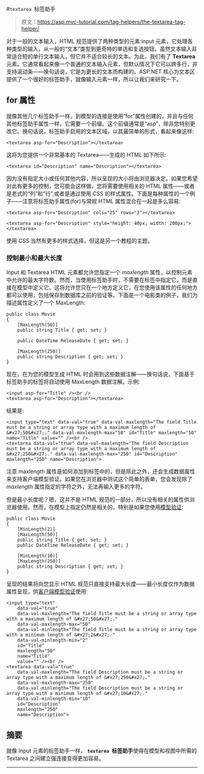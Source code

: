 #`textarea `标签助手

> 原文：<https://asp.mvc-tutorial.com/tag-helpers/the-textarea-tag-helper/>

对于一般的文本输入，HTML 规范提供了两种类型的元素:input 元素，它处理各种类型的输入，从一般的“文本”类型到更奇特的单选和复选按钮。虽然文本输入非常适合短的单行文本输入，但它并不适合较长的文本。为此，我们有了 **Textarea** 元素。它通常看起来像一个普通的文本输入元素，但默认情况下它可以跨多行，并支持滚动条——换句话说，它是为更长的文本而构建的。ASP.NET 核心为文本区提供了一个很好的标签助手，就像输入元素一样，所以让我们来研究一下。

## for 属性

就像其他几个标签助手一样，到模型的连接是使用“for”属性创建的，并且与任何其他标签助手属性一样，它需要一个前缀。这个前缀通常是“asp”，除非您特别更改它。换句话说，标签助手启用的文本区域，以其最简单的形式，看起来像这样:

```
<textarea asp-for="Description"></textarea>
```

这将为您提供一个非常基本的 Textarea——生成的 HTML 如下所示:

```
<textarea id="Description" name="Description"></textarea>
```

<input type="hidden" name="IL_IN_ARTICLE">

因为没有指定大小或任何其他内容，所以呈现的大小将由浏览器决定。如果您希望对此有更多的控制，您可能会这样做，您将需要使用相关的 HTML 属性——或者是老式的“列”和“行”,或者是通过使用 CSS 的样式属性。下面是每种属性的一个例子——注意将标签助手属性(for)与常规 HTML 属性混合在一起是多么容易:

```
<textarea asp-for="Description" cols="25" rows="3"></textarea>

<textarea asp-for="Description" style="height: 40px; width: 200px;"></textarea>
```

使用 CSS 当然有更多的样式选择，但这是另一个教程的主题。

### 控制最小和最大长度

Input 和 Textarea HTML 元素都允许您指定一个 *maxlength* 属性，以控制元素中允许的最大字符数。然而，当使用标签助手时，不需要在标签中指定它，而是直接在模型中定义它。这将允许您只在一个地方定义它，在您使用该属性的任何地方都可以使用，包括保存到数据库之前的验证等。下面是一个电影类的例子，我们为描述属性定义了一个 MaxLength:

```
public class Movie
{
    [MaxLength(50)]
    public string Title { get; set; }

    public DateTime ReleaseDate { get; set; }

    [MaxLength(250)]
    public string Description { get; set; }
}
```

现在，在为您的模型生成 HTML 时会用到这些数据注解——换句话说，下面基于标签助手的标签将自动使用 MaxLength 数据注解。示例:

```
<input asp-for="Title" /><br />
<textarea asp-for="Description"></textarea>
```

结果是:

```
<input type="text" data-val="true" data-val-maxlength="The field Title must be a string or array type with a maximum length of &#x27;50&#x27;." data-val-maxlength-max="50" id="Title" maxlength="50" name="Title" value="" /><br />
<textarea data-val="true" data-val-maxlength="The field Description must be a string or array type with a maximum length of &#x27;250&#x27;." data-val-maxlength-max="250" id="Description" maxlength="250" name="Description">
```

注意 maxlength 属性是如何添加到标签中的，但是除此之外，还会生成数据属性来支持客户端模型验证。如果您在浏览器中测试这个简单的表单，您会发现除了 *maxlength* 属性指定的字符之外，无法再输入更多的字符。

但是最小长度呢？嗯，这并不是 HTML 规范的一部分，所以没有相关的属性供浏览器使用。然而，在模型上指定仍然是相关的，特别是如果您使用[模型验证](https://asp.mvc-tutorial.com/models/model-validation/):

```
public class Movie
{
    [MinLength(2)]
    [MaxLength(50)]
    public string Title { get; set; }
    public DateTime ReleaseDate { get; set; }

    [MinLength(10)]
    [MaxLength(250)]
    public string Description { get; set; }
}
```

呈现的结果将向您显示 HTML 规范只直接支持最大长度——最小长度仅作为数据属性呈现，供[客户端模型验证](https://asp.mvc-tutorial.com/models/model-validation/)使用:

```
<input type="text" 
    data-val="true" 
    data-val-maxlength="The field Title must be a string or array type with a maximum length of &#x27;50&#x27;." 
    data-val-maxlength-max="50" 
    data-val-minlength="The field Title must be a string or array type with a minimum length of &#x27;2&#x27;." 
    data-val-minlength-min="2" 
    id="Title" 
    maxlength="50" 
    name="Title" 
    value="" /><br />
<textarea data-val="true" 
    data-val-maxlength="The field Description must be a string or array type with a maximum length of &#x27;250&#x27;." 
    data-val-maxlength-max="250" 
    data-val-minlength="The field Description must be a string or array type with a minimum length of &#x27;10&#x27;." 
    data-val-minlength-min="10" 
    id="Description" 
    maxlength="250" 
    name="Description">
```

## 摘要

就像 Input 元素的标签助手一样， **`textarea `标签助手**使得在模型和视图中所需的 Textarea 之间建立强连接变得更加容易。

* * *